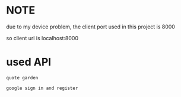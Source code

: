 # NOTE
due to my device problem, the client port used in this project is 8000

so client url is localhost:8000

# used API 
``` 
quote garden

```
```
google sign in and register

```